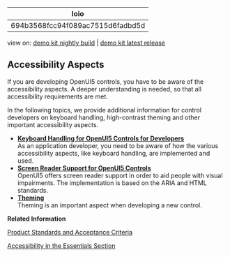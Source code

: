 <!-- loio694b3568fcc94f089ac7515d6fadbd5d -->

| loio |
| -----|
| 694b3568fcc94f089ac7515d6fadbd5d |

<div id="loio">

view on: [demo kit nightly build](https://openui5nightly.hana.ondemand.com/topic/694b3568fcc94f089ac7515d6fadbd5d) | [demo kit latest release](https://sdk.openui5.org/topic/694b3568fcc94f089ac7515d6fadbd5d)</div>

## Accessibility Aspects

If you are developing OpenUI5 controls, you have to be aware of the accessibility aspects. A deeper understanding is needed, so that all accessibility requirements are met.

In the following topics, we provide additional information for control developers on keyboard handling, high-contrast theming and other important accessibility aspects.

-   **[Keyboard Handling for OpenUI5 Controls for Developers](Keyboard_Handling_for_OpenUI5_Controls_for_Developers_3e631ad.md "As an application developer, you need to be aware of how the various accessibility aspects, like keyboard handling, are implemented and used. ")**  
As an application developer, you need to be aware of how the various accessibility aspects, like keyboard handling, are implemented and used.
-   **[Screen Reader Support for OpenUI5 Controls](Screen_Reader_Support_for_OpenUI5_Controls_3853db3.md "OpenUI5 offers screen reader support in order to aid people with visual impairments. The implementation is based on the ARIA and HTML standards.")**  
OpenUI5 offers screen reader support in order to aid people with visual impairments. The implementation is based on the ARIA and HTML standards.
-   **[Theming](Theming_37c3392.md "Theming is an important aspect when developing a new control.")**  
Theming is an important aspect when developing a new control.

**Related Information**  


[Product Standards and Acceptance Criteria](Product_Standards_and_Acceptance_Criteria_bafc686.md "To be of high quality and usable in mission-critical business software, OpenUI5 needs to fulfill specific product standards and acceptance criteria. While these are not directly related to code conventions, the most important standards and criteria are mentioned here, because new code needs to fulfill these requirements.")

[Accessibility in the Essentials Section](Accessibility_322f55d.md "Accessibility in the Essentials Section")

